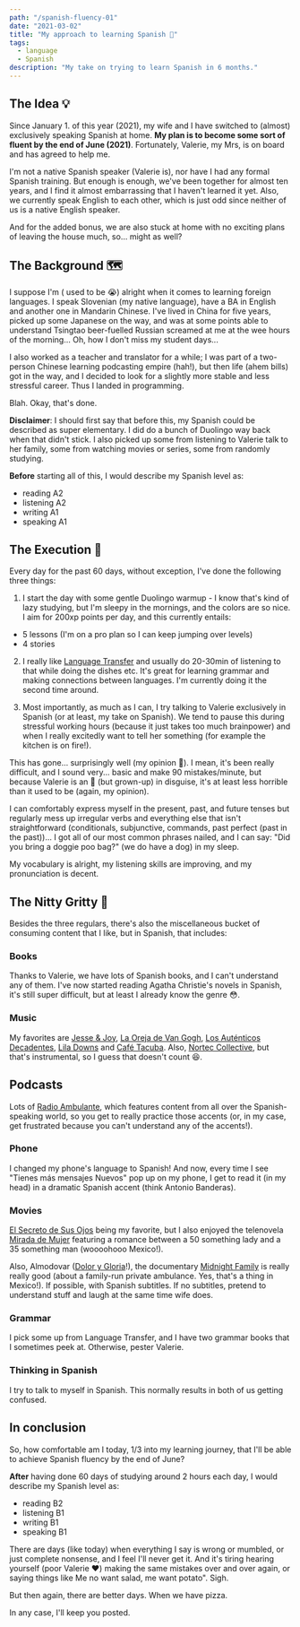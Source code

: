 ```yaml
---
path: "/spanish-fluency-01"
date: "2021-03-02"
title: "My approach to learning Spanish 🤔"
tags:
  - language
  - Spanish
description: "My take on trying to learn Spanish in 6 months."
---
```

## The Idea 💡

Since January 1. of this year (2021), my wife and I have switched to (almost) exclusively speaking Spanish at home. **My plan is to become some sort of fluent by the end of June (2021)**. Fortunately, Valerie, my Mrs, is on board and has agreed to help me.

I'm not a native Spanish speaker (Valerie is), nor have I had any formal Spanish training. But enough is enough, we've been together for almost ten years, and I find it almost embarrassing that I haven't learned it yet. Also, we currently speak English to each other, which is just odd since neither of us is a native English speaker.

And for the added bonus, we are also stuck at home with no exciting plans of leaving the house much, so... might as well?

## The Background 🗺️

I suppose I'm ( used to be 😭) alright when it comes to learning foreign languages. I speak Slovenian (my native language), have a BA in English and another one in Mandarin Chinese. I've lived in China for five years, picked up some Japanese on the way, and was at some points able to understand Tsingtao beer-fuelled Russian screamed at me at the wee hours of the morning... Oh, how I don't miss my student days...

I also worked as a teacher and translator for a while; I was part of a two-person Chinese learning podcasting empire (hah!), but then life (ahem bills) got in the way, and I decided to look for a slightly more stable and less stressful career. Thus I landed in programming.

Blah. Okay, that's done.

**Disclaimer**: I should first say that before this, my Spanish could be described as super elementary. I did do a bunch of Duolingo way back when that didn't stick. I also picked up some from listening to Valerie talk to her family, some from watching movies or series, some from randomly studying.

**Before** starting all of this, I would describe my Spanish level as:
- reading A2
- listening A2
- writing A1
- speaking A1
## The Execution 🔪

Every day for the past 60 days, without exception, I've done the following three things:

1. I start the day with some gentle Duolingo warmup - I know that's kind of lazy studying, but I'm sleepy in the mornings, and the colors are so nice. I aim for 200xp points per day, and this currently entails:
- 5 lessons (I'm on a pro plan so I can keep jumping over levels)
- 4 stories

2. I really like [Language Transfer](https://www.languagetransfer.org/) and usually do 20-30min of listening to that while doing the dishes etc. It's great for learning grammar and making connections between languages. I'm currently doing it the second time around.

3. Most importantly, as much as I can, I try talking to Valerie exclusively in Spanish (or at least, my take on Spanish). We tend to pause this during stressful working hours (because it just takes too much brainpower) and when I really excitedly want to tell her something (for example the kitchen is on fire!).

This has gone... surprisingly well (my opinion 😬). I mean, it's been really difficult, and I sound very... basic and make 90 mistakes/minute, but because Valerie is an 👼 (but grown-up) in disguise, it's at least less horrible than it used to be (again, my opinion).

I can comfortably express myself in the present, past, and future tenses but regularly mess up irregular verbs and everything else that isn't straightforward (conditionals, subjunctive, commands, past perfect (past in the past))... I got all of our most common phrases nailed, and I can say: "Did you bring a doggie poo bag?" (we do have a dog) in my sleep.

My vocabulary is alright, my listening skills are improving, and my pronunciation is decent.

## The Nitty Gritty 😬

Besides the three regulars, there's also the miscellaneous bucket of consuming content that I like, but in Spanish, that includes:

### Books

Thanks to Valerie, we have lots of Spanish books, and I can't understand any of them. I've now started reading Agatha Christie's novels in Spanish, it's still super difficult, but at least I already know the genre 😳.

### Music
My favorites are [Jesse & Joy](https://en.wikipedia.org/wiki/Jesse_%26_Joy), [La Oreja de Van Gogh](https://en.wikipedia.org/wiki/La_Oreja_de_Van_Gogh), [Los Auténticos Decadentes](https://en.wikipedia.org/wiki/Los_Aut%C3%A9nticos_Decadentes), [Lila Downs](https://en.wikipedia.org/wiki/Lila_Downs)  and [Café  Tacuba](https://en.wikipedia.org/wiki/Caf%C3%A9_Tacuba). Also, [Nortec Collective](https://en.wikipedia.org/wiki/Nortec_Collective), but that's instrumental, so I guess that doesn't count 😆.

## Podcasts
Lots of [Radio Ambulante](https://radioambulante.org/en), which features content from all over the Spanish-speaking world, so you get to really practice those accents (or, in my case, get frustrated because you can't understand any of the accents!).

### Phone
I changed my phone's language to Spanish! And now, every time I see "Tienes más mensajes Nuevos" pop up on my phone, I get to read it (in my head) in a dramatic Spanish accent (think Antonio Banderas).

### Movies
[El Secreto de Sus Ojos](https://www.imdb.com/title/tt1305806/) being my favorite, but I also enjoyed the telenovela [Mirada de Mujer](https://www.imdb.com/title/tt0145621/) featuring a romance between a 50 something lady and a 35 something man (woooohooo Mexico!).

Also, Almodovar ([Dolor y Gloria](https://www.imdb.com/title/tt8291806/)!), the documentary [Midnight Family](https://www.imdb.com/title/tt6010976/) is really really good (about a family-run private ambulance. Yes, that's a thing in Mexico!). If possible, with Spanish subtitles. If no subtitles, pretend to understand stuff and laugh at the same time wife does.

### Grammar
I pick some up from Language Transfer, and I have two grammar books that I sometimes peek at. Otherwise, pester Valerie.

### Thinking in Spanish
I try to talk to myself in Spanish. This normally results in both of us getting confused.

## In conclusion
So, how comfortable am I today, 1/3 into my learning journey, that I'll be able to achieve Spanish fluency by the end of June?

**After** having done 60 days of studying around 2 hours each day, I would describe my Spanish level as:
- reading B2
- listening B1
- writing B1
- speaking B1

There are days (like today) when everything I say is wrong or mumbled, or just complete nonsense, and I feel I'll never get it. And it's tiring hearing yourself (poor Valerie ❤️) making the same mistakes over and over again, or saying things like Me no want salad, me want potato". Sigh.

But then again, there are better days. When we have pizza.

In any case, I'll keep you posted.
